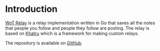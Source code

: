 # Introduction

[WoT Relay](https://github.com/bitvora/wot-relay "WoT Relay GitHub") is a relay implementation written in Go that saves all the notes that people you follow and people they follow are posting. The relay is based on [Khatru](https://github.com/fiatjaf/khatru "Khatru GitHub") which is a framework for making custom relays.

The repository is available on [GitHub](https://github.com/bitvora/wot-relay "WoT Relay GitHub").
